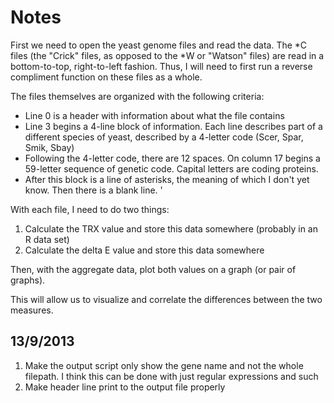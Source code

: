 Notes
=====

First we need to open the yeast genome files and read the data. The *C files (the "Crick" files, as opposed to the *W or "Watson" files) are read in a bottom-to-top, right-to-left fashion. Thus, I will need to first run a reverse compliment function on these files as a whole.

The files themselves are organized with the following criteria:

* Line 0 is a header with information about what the file contains
* Line 3 begins a 4-line block of information. Each line describes part of a different species of yeast, described by a 4-letter code (Scer, Spar, Smik, Sbay)
* Following the 4-letter code, there are 12 spaces. On column 17 begins a 59-letter sequence of genetic code. Capital letters are coding proteins.
* After this block is a line of asterisks, the meaning of which I don't yet know. Then there is a blank line.
'

With each file, I need to do two things:

1. Calculate the TRX value and store this data somewhere (probably in an R data set)
2. Calculate the delta E value and store this data somewhere

Then, with the aggregate data, plot both values on a graph (or pair of graphs).

This will allow us to visualize and correlate the differences between the two measures.

## 13/9/2013 ##


1. Make the output script only show the gene name and not the whole filepath. I think this can be done with just regular expressions and such
2. Make header line print to the output file properly
